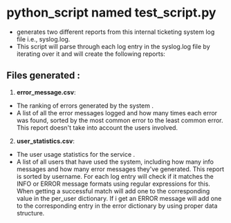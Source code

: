 # python_script named test_script.py
* generates two different reports from this internal ticketing system log file i.e., syslog.log. 
* This script will parse through each log entry in the syslog.log file by iterating over it and will create the following reports:
## Files generated :
1. **error_message.csv**:
* The ranking of errors generated by the system .
* A list of all the error messages logged and how many times each error was found, sorted by the most common error to the least common error. This report doesn't take into account the users involved.
2. **user_statistics.csv**:
* The user usage statistics for the service . 
* A list of all users that have used the system, including how many info messages and how many error messages they've generated. This report is sorted by username.
For each log entry will check if it matches the INFO or ERROR message formats using regular expressions for this. When getting a successful match will add one to the corresponding value in the per_user dictionary. If i get an ERROR message will add one to the corresponding entry in the error dictionary by using proper data structure.
